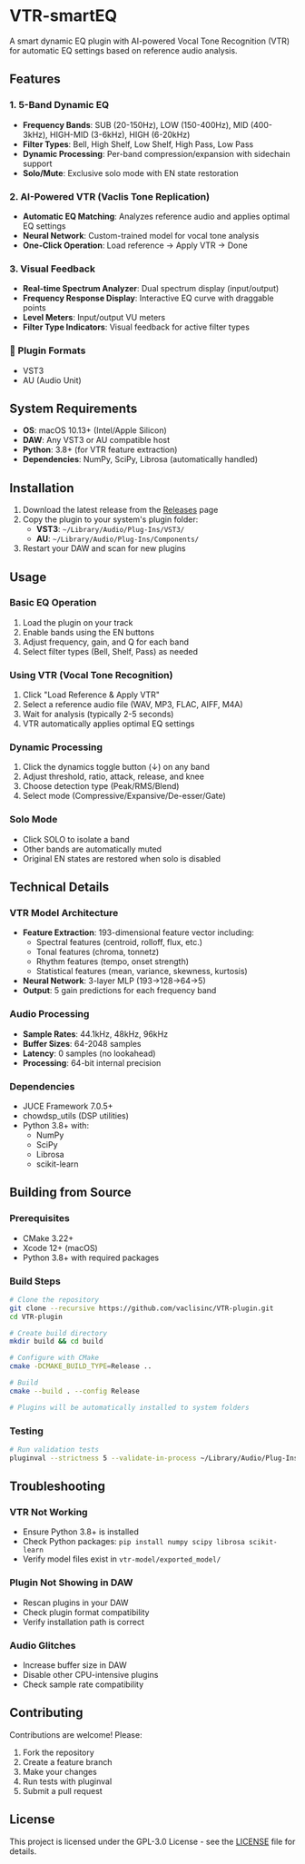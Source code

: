# VTR-smartEQ

A smart dynamic EQ plugin with AI-powered Vocal Tone Recognition (VTR) for automatic EQ settings based on reference audio analysis.

## Features

### 1.  5-Band Dynamic EQ
- **Frequency Bands**: SUB (20-150Hz), LOW (150-400Hz), MID (400-3kHz), HIGH-MID (3-6kHz), HIGH (6-20kHz)
- **Filter Types**: Bell, High Shelf, Low Shelf, High Pass, Low Pass
- **Dynamic Processing**: Per-band compression/expansion with sidechain support
- **Solo/Mute**: Exclusive solo mode with EN state restoration

### 2. AI-Powered VTR (Vaclis Tone Replication)
- **Automatic EQ Matching**: Analyzes reference audio and applies optimal EQ settings
- **Neural Network**: Custom-trained model for vocal tone analysis
- **One-Click Operation**: Load reference → Apply VTR → Done

### 3. Visual Feedback
- **Real-time Spectrum Analyzer**: Dual spectrum display (input/output)
- **Frequency Response Display**: Interactive EQ curve with draggable points
- **Level Meters**: Input/output VU meters
- **Filter Type Indicators**: Visual feedback for active filter types

### 🔌 Plugin Formats
- VST3
- AU (Audio Unit)

## System Requirements

- **OS**: macOS 10.13+ (Intel/Apple Silicon)
- **DAW**: Any VST3 or AU compatible host
- **Python**: 3.8+ (for VTR feature extraction)
- **Dependencies**: NumPy, SciPy, Librosa (automatically handled)

## Installation

1. Download the latest release from the [Releases](https://github.com/yourusername/VTR-plugin/releases) page
2. Copy the plugin to your system's plugin folder:
   - **VST3**: `~/Library/Audio/Plug-Ins/VST3/`
   - **AU**: `~/Library/Audio/Plug-Ins/Components/`
3. Restart your DAW and scan for new plugins

## Usage

### Basic EQ Operation
1. Load the plugin on your track
2. Enable bands using the EN buttons
3. Adjust frequency, gain, and Q for each band
4. Select filter types (Bell, Shelf, Pass) as needed

### Using VTR (Vocal Tone Recognition)
1. Click "Load Reference & Apply VTR"
2. Select a reference audio file (WAV, MP3, FLAC, AIFF, M4A)
3. Wait for analysis (typically 2-5 seconds)
4. VTR automatically applies optimal EQ settings

### Dynamic Processing
1. Click the dynamics toggle button (↓) on any band
2. Adjust threshold, ratio, attack, release, and knee
3. Choose detection type (Peak/RMS/Blend)
4. Select mode (Compressive/Expansive/De-esser/Gate)

### Solo Mode
- Click SOLO to isolate a band
- Other bands are automatically muted
- Original EN states are restored when solo is disabled

## Technical Details

### VTR Model Architecture
- **Feature Extraction**: 193-dimensional feature vector including:
  - Spectral features (centroid, rolloff, flux, etc.)
  - Tonal features (chroma, tonnetz)
  - Rhythm features (tempo, onset strength)
  - Statistical features (mean, variance, skewness, kurtosis)
- **Neural Network**: 3-layer MLP (193→128→64→5)
- **Output**: 5 gain predictions for each frequency band

### Audio Processing
- **Sample Rates**: 44.1kHz, 48kHz, 96kHz
- **Buffer Sizes**: 64-2048 samples
- **Latency**: 0 samples (no lookahead)
- **Processing**: 64-bit internal precision

### Dependencies
- JUCE Framework 7.0.5+
- chowdsp_utils (DSP utilities)
- Python 3.8+ with:
  - NumPy
  - SciPy
  - Librosa
  - scikit-learn

## Building from Source

### Prerequisites
- CMake 3.22+
- Xcode 12+ (macOS)
- Python 3.8+ with required packages

### Build Steps
```bash
# Clone the repository
git clone --recursive https://github.com/vaclisinc/VTR-plugin.git
cd VTR-plugin

# Create build directory
mkdir build && cd build

# Configure with CMake
cmake -DCMAKE_BUILD_TYPE=Release ..

# Build
cmake --build . --config Release

# Plugins will be automatically installed to system folders
```

### Testing
```bash
# Run validation tests
pluginval --strictness 5 --validate-in-process ~/Library/Audio/Plug-Ins/VST3/VTR-smartEQ.vst3
```

## Troubleshooting

### VTR Not Working
- Ensure Python 3.8+ is installed
- Check Python packages: `pip install numpy scipy librosa scikit-learn`
- Verify model files exist in `vtr-model/exported_model/`

### Plugin Not Showing in DAW
- Rescan plugins in your DAW
- Check plugin format compatibility
- Verify installation path is correct

### Audio Glitches
- Increase buffer size in DAW
- Disable other CPU-intensive plugins
- Check sample rate compatibility

## Contributing

Contributions are welcome! Please:
1. Fork the repository
2. Create a feature branch
3. Make your changes
4. Run tests with pluginval
5. Submit a pull request

## License

This project is licensed under the GPL-3.0 License - see the [LICENSE](LICENSE) file for details.
